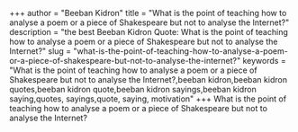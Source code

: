 +++
author = "Beeban Kidron"
title = "What is the point of teaching how to analyse a poem or a piece of Shakespeare but not to analyse the Internet?"
description = "the best Beeban Kidron Quote: What is the point of teaching how to analyse a poem or a piece of Shakespeare but not to analyse the Internet?"
slug = "what-is-the-point-of-teaching-how-to-analyse-a-poem-or-a-piece-of-shakespeare-but-not-to-analyse-the-internet?"
keywords = "What is the point of teaching how to analyse a poem or a piece of Shakespeare but not to analyse the Internet?,beeban kidron,beeban kidron quotes,beeban kidron quote,beeban kidron sayings,beeban kidron saying,quotes, sayings,quote, saying, motivation"
+++
What is the point of teaching how to analyse a poem or a piece of Shakespeare but not to analyse the Internet?
